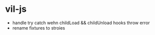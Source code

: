 # vil-js

- handle try catch wehn childLoad && childUnload hooks throw error
- rename fixtures to stroies
